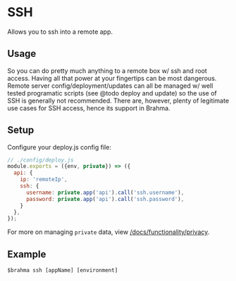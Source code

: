 # SSH

Allows you to ssh into a remote app.

## Usage

So you can do pretty much anything to a remote box w/ ssh and root access. Having all that power at your fingertips can be most dangerous. Remote server config/deployment/updates can all be managed w/ well tested programatic scripts (see @todo deploy and update) so the use of SSH is generally not recommended. There are, however, plenty of legitimate use cases for SSH access, hence its support in Brahma.

## Setup
Configure your deploy.js config file:
```javascript
// ./config/deploy.js
module.exports = ({env, private}) => ({
  api: {
    ip: 'remoteIp',
    ssh: {
      username: private.app('api').call('ssh.username'),
      password: private.app('api').call('ssh.password'),
    }
  },
});

```
For more on managing `private` data, view [/docs/functionality/privacy](@todo).

## Example

```
$brahma ssh [appName] [environment]
```
